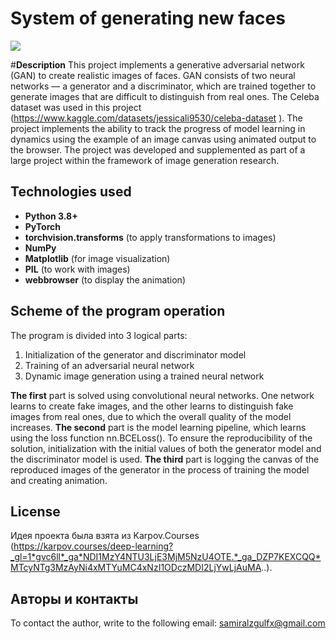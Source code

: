 # System of generating new faces
![](https://github.com/user-attachments/assets/aa1db844-3fd3-49ca-a563-714990ada681)


#**Description**
This project implements a generative adversarial network (GAN) to create realistic images of faces. GAN consists of two neural networks — a generator and a discriminator, which are trained together to generate images that are difficult to distinguish from real ones. 
The Celeba dataset was used in this project (https://www.kaggle.com/datasets/jessicali9530/celeba-dataset ). 
The project implements the ability to track the progress of model learning in dynamics using the example of an image canvas using animated output to the browser.
The project was developed and supplemented as part of a large project within the framework of image generation research.


## Technologies used
- **Python 3.8+**
- **PyTorch**
- **torchvision.transforms** (to apply transformations to images)
- **NumPy**
- **Matplotlib** (for image visualization)
- **PIL** (to work with images)
- **webbrowser** (to display the animation)

  
## Scheme of the program operation

The program is divided into 3 logical parts:

1. Initialization of the generator and discriminator model
2. Training of an adversarial neural network
3. Dynamic image generation using a trained neural network

**The first** part is solved using convolutional neural networks. One network learns to create fake images, and the other learns to distinguish fake images from real ones, due to which the overall quality of the model increases. **The second** part is the model learning pipeline, which learns using the loss function nn.BCELoss(). To ensure the reproducibility of the solution, initialization with the initial values of both the generator model and the discriminator model is used. **The third** part is logging the canvas of the reproduced images of the generator in the process of training the model and creating animation.


## License
Идея проекта была взята из Karpov.Courses (https://karpov.courses/deep-learning?_gl=1*gvc6ll*_ga*NDI1MzY4NTU3LjE3MjM5NzU4OTE.*_ga_DZP7KEXCQQ*MTcyNTg3MzAyNi4xMTYuMC4xNzI1ODczMDI2LjYwLjAuMA..).

## Авторы и контакты
To contact the author, write to the following email: samiralzgulfx@gmail.com



